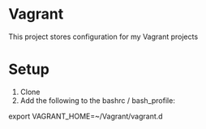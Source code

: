 Vagrant
=======
This project stores configuration for my Vagrant projects

Setup
=======
1. Clone
2. Add the following to the bashrc / bash_profile:

  export VAGRANT_HOME=~/Vagrant/vagrant.d

